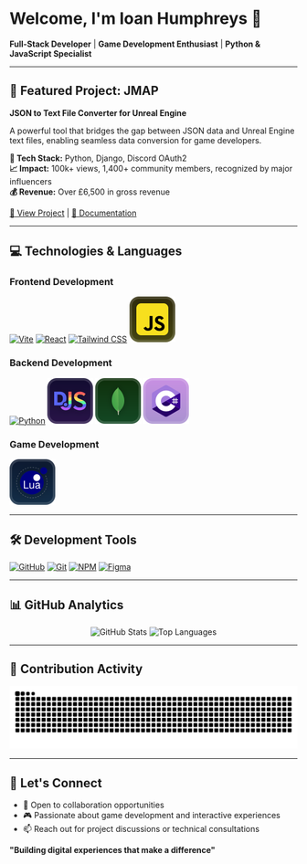 # Welcome, I'm Ioan Humphreys 👋

**Full-Stack Developer** | **Game Development Enthusiast** | **Python & JavaScript Specialist**

---

## 🚀 Featured Project: JMAP

**JSON to Text File Converter for Unreal Engine**

A powerful tool that bridges the gap between JSON data and Unreal Engine text files, enabling seamless data conversion for game developers.

**🔧 Tech Stack:** Python, Django, Discord OAuth2  
**📈 Impact:** 100k+ views, 1,400+ community members, recognized by major influencers  
**💰 Revenue:** Over £6,500 in gross revenue  

[🔗 View Project](#) | [📖 Documentation](#)

---

## 💻 Technologies & Languages

### Frontend Development
[![Vite](https://github.com/user-attachments/assets/cb9ef3ca-c2d7-45d1-976c-f045436b4e0f)](https://vite.dev/)
[![React](https://github.com/user-attachments/assets/d26fb075-af79-47b8-bf24-031f5d4a1f3f)](https://react.dev/)
[![Tailwind CSS](https://github.com/user-attachments/assets/4dbcf251-269e-4b88-8b27-4d4e7bff6943)](https://tailwindcss.com/)
[![JavaScript](https://raw.githubusercontent.com/IoanHumphreys/IoanHumphreys/5a8ca06bb3439fca725aa719c3a281ccc084dea5/assets/js-logo.svg)](https://www.javascript.com/)

### Backend Development
[![Python](https://github.com/user-attachments/assets/7acdb88e-88b1-4a0e-bc35-a84eae08bd37)](https://www.python.org/)
[![Discord.js](https://raw.githubusercontent.com/IoanHumphreys/IoanHumphreys/5a8ca06bb3439fca725aa719c3a281ccc084dea5/assets/discordjs-logo.svg)](https://discord.js.org/)
[![MongoDB](https://raw.githubusercontent.com/IoanHumphreys/IoanHumphreys/5a8ca06bb3439fca725aa719c3a281ccc084dea5/assets/mongo.svg)](https://www.mongodb.com/)
[![C#](https://raw.githubusercontent.com/IoanHumphreys/IoanHumphreys/9d6d8cd0dd90a6b0ab54a3fc1164129acec7bfcf/assets/c%23-logo.svg)](https://dotnet.microsoft.com/en-us/apps/aspnet/web-apps/)

### Game Development
[![Lua](https://raw.githubusercontent.com/IoanHumphreys/IoanHumphreys/ab1954cb8e8cbe6a9448dce1d4ddda0e99897957/assets/lua-logo.svg)](https://www.lua.org/)

---

## 🛠️ Development Tools

[![GitHub](https://github.com/user-attachments/assets/53f3314e-1095-4187-ac35-b6a98350403f)](https://github.com/IoanHumphreys)
[<img alt="Git" height="40" src="https://cdn.jsdelivr.net/npm/@intergrav/devins-badges@3/assets/compact-minimal/available/git_vector.svg">](https://git-scm.com/)
[<img alt="NPM" height="40" src="https://cdn.jsdelivr.net/npm/@intergrav/devins-badges@3/assets/compact-minimal/available/npm_vector.svg">](https://www.npmjs.com/)
[![Figma](https://camo.githubusercontent.com/7f0a31ba50bfac03069490080b0d789ba6a9738b9b6d68645aeaf174d122bc14/68747470733a2f2f6c69656f6e73747564696f732e6769746875622e696f2f6173736574732f76312f62616467652f636f6d706163742d6d696e696d616c2f7376672f6669676d612e737667)](https://figma.com/)

---

## 📊 GitHub Analytics

<div align="center">
 <img src="https://github-readme-stats.vercel.app/api?username=IoanHumphreys&include_all_commits=true&count_private=true&show_icons=true&theme=github_dark&custom_title=My%20GitHub%20Stats" alt="GitHub Stats" />
 <img src="https://github-readme-stats.vercel.app/api/top-langs?username=IoanHumphreys&show_icons=true&locale=en&layout=compact&theme=github_dark&custom_title=Most%20Used%20Languages" alt="Top Languages" />
</div>

---

## 🐍 Contribution Activity

<div align="center">
 <img src="https://raw.githubusercontent.com/IoanHumphreys/IoanHumphreys/94db525af4329a1d46bf81dcc745907d45c89575/snake.svg" alt="Snake animation" />
</div>

---

## 🤝 Let's Connect

- 💼 Open to collaboration opportunities
- 🎮 Passionate about game development and interactive experiences
- 📫 Reach out for project discussions or technical consultations

**"Building digital experiences that make a difference"**
